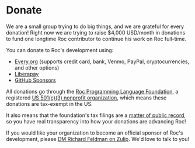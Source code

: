 # Donate

We are a small group trying to do big things, and we are grateful for every donation! Right now we are trying to raise $4,000 USD/month in donations to fund one longtime Roc contributor to continue his work on Roc full-time.

You can donate to Roc's development using:
- [Every.org](https://www.every.org/roc-programming-language-foundation?donateTo=roc-programming-language-foundation) (supports credit card, bank, Venmo, PayPal, cryptocurrencies, and other options)
- [Liberapay](https://liberapay.com/roc_lang)
- [GitHub Sponsors](https://github.com/sponsors/roc-lang)

All donations go through the [Roc Programming Language Foundation](/foundation), a registered <a href="https://en.wikipedia.org/wiki/501(c)(3)_organization">US <span class="nowrap">501(c)(3)</span> nonprofit organization</a>, which means these donations are tax-exempt in the US.

It also means that the foundation's tax filings are a [matter of public record](https://en.wikipedia.org/wiki/501(c)(3)_organization#Transparency), so you have real transparency into how your donations are advancing Roc!

If you would like your organization to become an official sponsor of Roc's development, please [DM Richard Feldman on Zulip](https://roc.zulipchat.com/#narrow/pm-with/281383-user281383). We'd love to talk to you!

